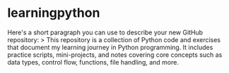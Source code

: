# learningpython
Here's a short paragraph you can use to describe your new GitHub repository:  > This repository is a collection of Python code and exercises that document my learning journey in Python programming. It includes practice scripts, mini-projects, and notes covering core concepts such as data types, control flow, functions, file handling, and more.
